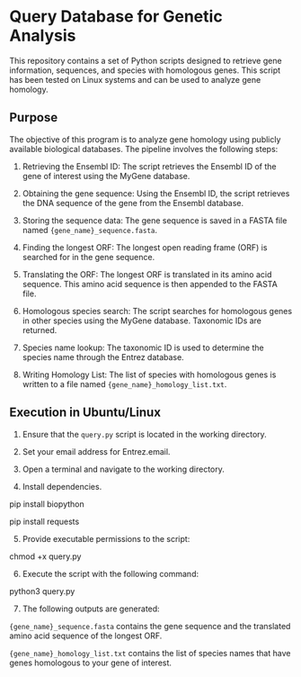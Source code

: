 Query Database for Genetic Analysis
=============================================
This repository contains a set of Python scripts designed to retrieve gene information, sequences, and species with homologous genes. This script has been tested on Linux systems and can be used to analyze gene homology.

Purpose
------------------------------------
The objective of this program is to analyze gene homology using publicly available biological databases. The pipeline involves the following steps:

1. Retrieving the Ensembl ID: The script retrieves the Ensembl ID of the gene of interest using the MyGene database.

2. Obtaining the gene sequence: Using the Ensembl ID, the script retrieves the DNA sequence of the gene from the Ensembl database.

3. Storing the sequence data: The gene sequence is saved in a FASTA file named `{gene_name}_sequence.fasta`.

4. Finding the longest ORF: The longest open reading frame (ORF) is searched for in the gene sequence.

5. Translating the ORF: The longest ORF is translated in its amino acid sequence. This amino acid sequence is then appended to the FASTA file.

6. Homologous species search: The script searches for homologous genes in other species using the MyGene database. Taxonomic IDs are returned.

7. Species name lookup: The taxonomic ID is used to determine the species name through the Entrez database.

8. Writing Homology List: The list of species with homologous genes is written to a file named `{gene_name}_homology_list.txt`.

Execution in Ubuntu/Linux
------------------------------------
1. Ensure that the `query.py` script is located in the working directory.

2. Set your email address for Entrez.email.

3. Open a terminal and navigate to the working directory.

4. Install dependencies.

pip install biopython

pip install requests

5. Provide executable permissions to the script:

chmod +x query.py

6. Execute the script with the following command:  
 
python3 query.py
 
7. The following outputs are generated:  
 
`{gene_name}_sequence.fasta` contains the gene sequence and the translated amino acid sequence of the longest ORF.

`{gene_name}_homology_list.txt` contains the list of species names that have genes homologous to your gene of interest.
